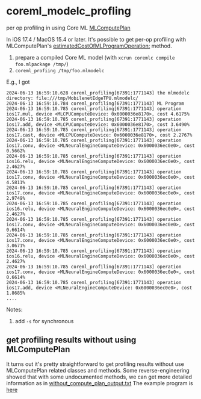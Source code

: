 # coreml_modelc_profling
per op profiling in using Core ML [MLComputePlan](https://developer.apple.com/documentation/coreml/mlcomputeplan-85vdw?language=objc)

In iOS 17.4 / MacOS 15.4 or later. It's possible to get per-op profiling with MLComputePlan's [estimatedCostOfMLProgramOperation:](https://developer.apple.com/documentation/coreml/mlcomputeplan-85vdw/estimatedcostofmlprogramoperation:?language=objc) method.

1. prepare a compiled Core ML model (with `xcrun coremlc compile foo.mlpackage /tmp/`)
2. `coreml_profiing /tmp/foo.mlmodelc`

E.g., I got 
```
2024-06-13 16:59:10.628 coreml_profiling[67391:1771143] the mlmodelc directory: file:///tmp/MobilenetEdgeTPU.mlmodelc/ 
2024-06-13 16:59:10.784 coreml_profiling[67391:1771143] ML Program 
2024-06-13 16:59:10.785 coreml_profiling[67391:1771143] operation ios17.mul, device <MLCPUComputeDevice: 0x6000036e8170>, cost 4.6175%
2024-06-13 16:59:10.785 coreml_profiling[67391:1771143] operation ios17.add, device <MLCPUComputeDevice: 0x6000036e8170>, cost 3.6490%
2024-06-13 16:59:10.785 coreml_profiling[67391:1771143] operation ios17.cast, device <MLCPUComputeDevice: 0x6000036e8170>, cost 2.2767%
2024-06-13 16:59:10.785 coreml_profiling[67391:1771143] operation ios17.conv, device <MLNeuralEngineComputeDevice: 0x6000036ec0e0>, cost 0.5662%
2024-06-13 16:59:10.785 coreml_profiling[67391:1771143] operation ios16.relu, device <MLNeuralEngineComputeDevice: 0x6000036ec0e0>, cost 2.4627%
2024-06-13 16:59:10.785 coreml_profiling[67391:1771143] operation ios17.conv, device <MLNeuralEngineComputeDevice: 0x6000036ec0e0>, cost 4.5811%
2024-06-13 16:59:10.785 coreml_profiling[67391:1771143] operation ios17.conv, device <MLNeuralEngineComputeDevice: 0x6000036ec0e0>, cost 2.9749%
2024-06-13 16:59:10.785 coreml_profiling[67391:1771143] operation ios16.relu, device <MLNeuralEngineComputeDevice: 0x6000036ec0e0>, cost 2.4627%
2024-06-13 16:59:10.785 coreml_profiling[67391:1771143] operation ios17.conv, device <MLNeuralEngineComputeDevice: 0x6000036ec0e0>, cost 0.6614%
2024-06-13 16:59:10.785 coreml_profiling[67391:1771143] operation ios17.conv, device <MLNeuralEngineComputeDevice: 0x6000036ec0e0>, cost 3.0671%
2024-06-13 16:59:10.785 coreml_profiling[67391:1771143] operation ios16.relu, device <MLNeuralEngineComputeDevice: 0x6000036ec0e0>, cost 2.4627%
2024-06-13 16:59:10.785 coreml_profiling[67391:1771143] operation ios17.conv, device <MLNeuralEngineComputeDevice: 0x6000036ec0e0>, cost 0.6614%
2024-06-13 16:59:10.785 coreml_profiling[67391:1771143] operation ios17.add, device <MLNeuralEngineComputeDevice: 0x6000036ec0e0>, cost 1.8685%
....
```

Notes:
1. add `-s` for synchronous


## get profiling results without using MLComputePlan
It turns out it's pretty straightforward to get profiling results without use MLComputePlan related classes and methods.
Some reverse-engineering showed that with some undocumented methods, we can get more detailed information as in [without_compute_plan_output.txt](without_compute_plan_output.txt)
The example program is [here](coreml_profiling_without_compute_plan.m)
